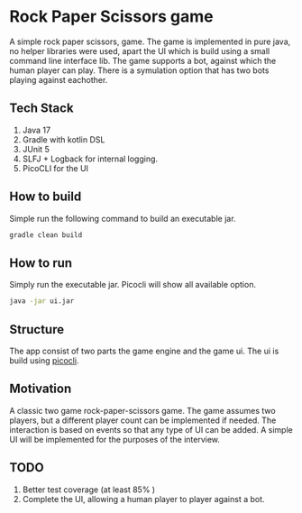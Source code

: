 # Rock Paper Scissors game
A simple rock paper scissors, game. The game is implemented in pure java, no helper libraries were used, apart the UI which is build using a small command line interface lib. 
The game supports a bot, against which the human player can play. There is a symulation option that has two bots playing against eachother. 

## Tech Stack

1. Java 17
1. Gradle with kotlin DSL 
2. JUnit 5
3. SLFJ + Logback for internal logging.
3. PicoCLI for the UI

## How to build 

Simple run the following command to build an executable jar.
```bash 
gradle clean build 
```

## How to run 
Simply run the executable jar. Picocli will show all available option. 

```bash
java -jar ui.jar 
```

## Structure 

The app consist of two parts the game engine and the game ui. The ui is build using [picocli](https://picocli.info/). 

## Motivation
A classic two game rock-paper-scissors game. The game assumes two players, but a different player count can be implemented if needed. The interaction is based on events so that any type of UI can be added. A simple UI will be implemented for the purposes of the interview.

## TODO

1. Better test coverage (at least 85% )
2. Complete the UI, allowing a human player to player against a bot. 
